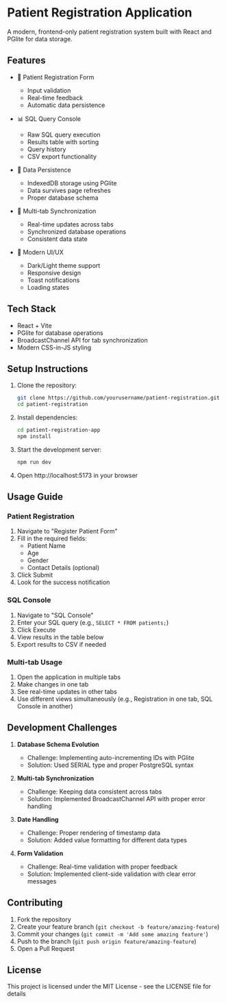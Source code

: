 # Patient Registration Application

A modern, frontend-only patient registration system built with React and PGlite for data storage.

## Features

- 🏥 Patient Registration Form
  - Input validation
  - Real-time feedback
  - Automatic data persistence

- 📊 SQL Query Console
  - Raw SQL query execution
  - Results table with sorting
  - Query history
  - CSV export functionality

- 💾 Data Persistence
  - IndexedDB storage using PGlite
  - Data survives page refreshes
  - Proper database schema

- 🔄 Multi-tab Synchronization
  - Real-time updates across tabs
  - Synchronized database operations
  - Consistent data state

- 🎨 Modern UI/UX
  - Dark/Light theme support
  - Responsive design
  - Toast notifications
  - Loading states

## Tech Stack

- React + Vite
- PGlite for database operations
- BroadcastChannel API for tab synchronization
- Modern CSS-in-JS styling

## Setup Instructions

1. Clone the repository:
   ```bash
   git clone https://github.com/yourusername/patient-registration.git
   cd patient-registration
   ```

2. Install dependencies:
   ```bash
   cd patient-registration-app
   npm install
   ```

3. Start the development server:
   ```bash
   npm run dev
   ```

4. Open http://localhost:5173 in your browser

## Usage Guide

### Patient Registration

1. Navigate to "Register Patient Form"
2. Fill in the required fields:
   - Patient Name
   - Age
   - Gender
   - Contact Details (optional)
3. Click Submit
4. Look for the success notification

### SQL Console

1. Navigate to "SQL Console"
2. Enter your SQL query (e.g., `SELECT * FROM patients;`)
3. Click Execute
4. View results in the table below
5. Export results to CSV if needed

### Multi-tab Usage

1. Open the application in multiple tabs
2. Make changes in one tab
3. See real-time updates in other tabs
4. Use different views simultaneously (e.g., Registration in one tab, SQL Console in another)

## Development Challenges

1. **Database Schema Evolution**
   - Challenge: Implementing auto-incrementing IDs with PGlite
   - Solution: Used SERIAL type and proper PostgreSQL syntax

2. **Multi-tab Synchronization**
   - Challenge: Keeping data consistent across tabs
   - Solution: Implemented BroadcastChannel API with proper error handling

3. **Date Handling**
   - Challenge: Proper rendering of timestamp data
   - Solution: Added value formatting for different data types

4. **Form Validation**
   - Challenge: Real-time validation with proper feedback
   - Solution: Implemented client-side validation with clear error messages

## Contributing

1. Fork the repository
2. Create your feature branch (`git checkout -b feature/amazing-feature`)
3. Commit your changes (`git commit -m 'Add some amazing feature'`)
4. Push to the branch (`git push origin feature/amazing-feature`)
5. Open a Pull Request

## License

This project is licensed under the MIT License - see the LICENSE file for details
